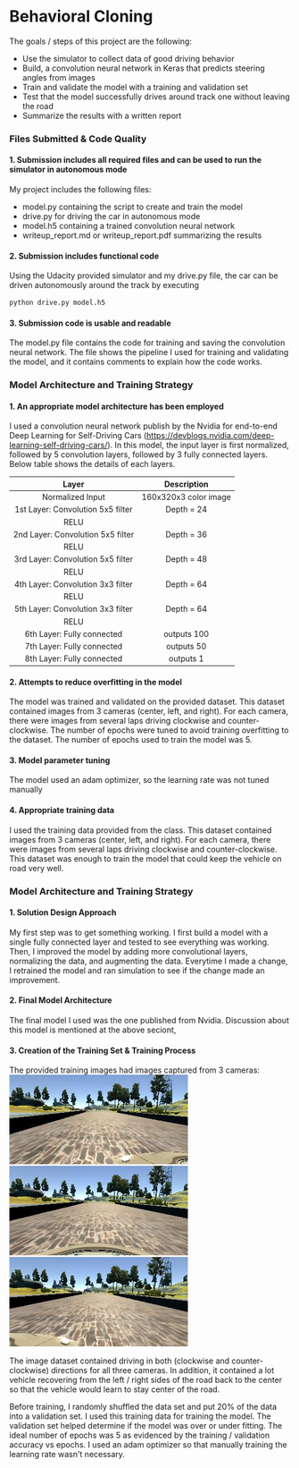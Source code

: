 # **Behavioral Cloning** 

The goals / steps of this project are the following:
* Use the simulator to collect data of good driving behavior
* Build, a convolution neural network in Keras that predicts steering angles from images
* Train and validate the model with a training and validation set
* Test that the model successfully drives around track one without leaving the road
* Summarize the results with a written report


[//]: # (Image References)

[image1]: ./examples/center_2016_12_01_13_30_48_287.jpg "Center Image"
[image2]: ./examples/left_2016_12_01_13_30_48_287.jpg "Left Image"
[image3]: ./examples/right_2016_12_01_13_30_48_287.jpg "Right Image"

### Files Submitted & Code Quality

#### 1. Submission includes all required files and can be used to run the simulator in autonomous mode

My project includes the following files:
* model.py containing the script to create and train the model
* drive.py for driving the car in autonomous mode
* model.h5 containing a trained convolution neural network 
* writeup_report.md or writeup_report.pdf summarizing the results

#### 2. Submission includes functional code
Using the Udacity provided simulator and my drive.py file, the car can be driven autonomously around the track by executing 
```sh
python drive.py model.h5
```

#### 3. Submission code is usable and readable

The model.py file contains the code for training and saving the convolution neural network. The file shows the pipeline I used for training and validating the model, and it contains comments to explain how the code works.

### Model Architecture and Training Strategy

#### 1. An appropriate model architecture has been employed
I used a convolution neural network publish by the Nvidia for end-to-end Deep Learning for Self-Driving Cars (https://devblogs.nvidia.com/deep-learning-self-driving-cars/).  In this model, the input layer is first normalized, followed by 5 convolution layers, followed by 3 fully connected layers.  Below table shows the details of each layers.

| Layer         		|     Description	        					| 
|:---------------------:|:---------------------------------------------:| 
| Normalized Input         		| 160x320x3 color image   							| 
| 1st Layer:  Convolution 5x5 filter | Depth = 24 |
| RELU					| |
|2nd Layer:  Convolution 5x5 filter | Depth = 36 |
| RELU					| |							|
|3rd Layer:  Convolution 5x5 filter | Depth = 48 |
| RELU					| |							|
|4th Layer:  Convolution 3x3 filter | Depth = 64 |
| RELU					| |							|
|5th Layer:  Convolution 3x3 filter | Depth = 64 |
| RELU					| |							|
| 6th Layer:  Fully connected		| outputs 100        									|
| 7th Layer:  Fully connected		| outputs 50        									|
| 8th Layer:  Fully connected		| outputs 1        									|

#### 2. Attempts to reduce overfitting in the model
The model was trained and validated on the provided dataset.  This dataset contained images from 3 cameras (center, left, and right).  For each camera, there were images from several laps driving clockwise and counter-clockwise.  The number of epochs were tuned to avoid training overfitting to the dataset.  The number of epochs used to train the model was 5.

#### 3. Model parameter tuning
The model used an adam optimizer, so the learning rate was not tuned manually

#### 4. Appropriate training data
I used the training data provided from the class.  This dataset contained images from 3 cameras (center, left, and right).  For each camera, there were images from several laps driving clockwise and counter-clockwise. This dataset was enough to train the model that could keep the vehicle on road very well.

### Model Architecture and Training Strategy

#### 1. Solution Design Approach
My first step was to get something working.  I first build a model with a single fully connected layer and tested to see everything was working.  Then, I improved the model by adding more convolutional layers, normalizing the data, and augmenting the data.  Everytime I made a change, I retrained the model and ran simulation to see if the change made an improvement.

#### 2. Final Model Architecture
The final model I used was the one published from Nvidia.  Discussion about this model is mentioned at the above seciont, 

#### 3. Creation of the Training Set & Training Process
The provided training images had images captured from 3 cameras:
![alt text][image2]
![alt text][image1]
![alt text][image3]

The image dataset contained driving in both (clockwise and counter-clockwise) directions for all three cameras.  In addition, it contained a lot vehicle recovering from the left / right sides of the road back to the center so that the vehicle would learn to stay center of the road.

Before training, I randomly shuffled the data set and put 20% of the data into a validation set.  I used this training data for training the model. The validation set helped determine if the model was over or under fitting. The ideal number of epochs was 5 as evidenced by the training / validation accuracy vs epochs. I used an adam optimizer so that manually training the learning rate wasn't necessary.
